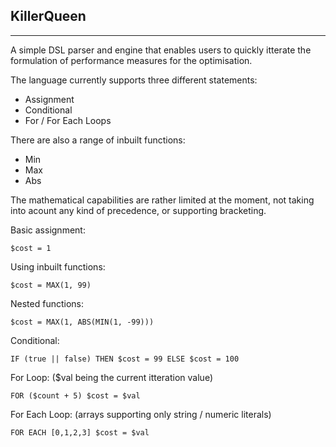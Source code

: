 ## KillerQueen
---

A simple DSL parser and engine that enables users to quickly itterate the formulation of performance measures for the optimisation.

The language currently supports three different statements:
* Assignment
* Conditional
* For / For Each Loops

There are also a range of inbuilt functions:
* Min
* Max
* Abs

The mathematical capabilities are rather limited at the moment, not taking into acount any kind of precedence, or supporting bracketing.

Basic assignment:
```
$cost = 1
```

Using inbuilt functions:
```
$cost = MAX(1, 99)
```

Nested functions:
```
$cost = MAX(1, ABS(MIN(1, -99)))
```

Conditional:
```
IF (true || false) THEN $cost = 99 ELSE $cost = 100
```

For Loop: ($val being the current itteration value)
```
FOR ($count + 5) $cost = $val
```

For Each Loop: (arrays supporting only string / numeric literals)
```
FOR EACH [0,1,2,3] $cost = $val
```